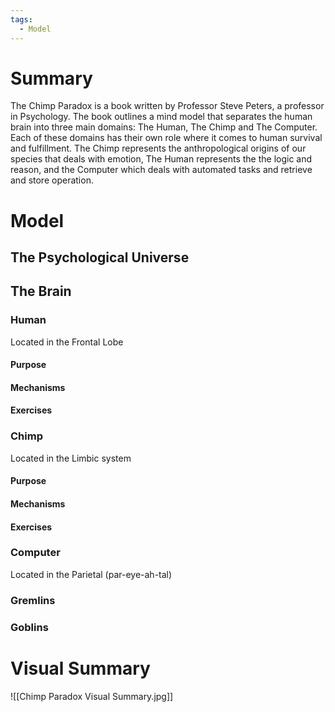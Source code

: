 ```yaml
---
tags:
  - Model
---
```

# Summary
The Chimp Paradox is a book written by Professor Steve Peters, a professor in Psychology. The book outlines a mind model that separates the human brain into three main domains: The Human, The Chimp and The Computer. Each of these domains has their own role where it comes to human survival and fulfillment. The Chimp represents the anthropological origins of our species that deals with emotion, The Human represents the the logic and reason, and the Computer which deals with automated tasks and retrieve and store operation.

# Model
## The Psychological Universe
## The Brain
### Human
Located in the Frontal Lobe
#### Purpose
#### Mechanisms
#### Exercises
### Chimp
Located in the Limbic system
#### Purpose
#### Mechanisms
#### Exercises

### Computer
Located in the Parietal (par-eye-ah-tal)

### Gremlins
### Goblins

# Visual Summary
![[Chimp Paradox Visual Summary.jpg]]
